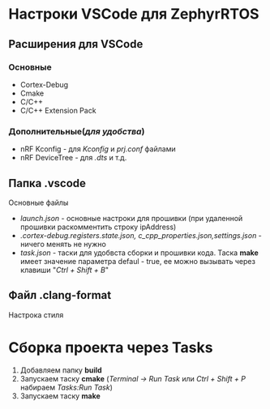 # Настроки VSCode  для ZephyrRTOS
##  Расширения для  VSCode 
### Основные 
- Cortex-Debug
- Cmake
- C/C++
- C/C++ Extension Pack
### Дополнительные(*для удобства*)
- nRF Kconfig - для *Kconfig* и *prj.conf* файлами  
- nRF DeviceTree - для *.dts* и т.д.

## Папка .vscode 
Основные файлы
- *launch.json* - основные настроки для прошивки (при удаленной прошивки раскомментить строку ipAddress)
- *.cortex-debug.registers.state.json, c_cpp_properties.json,settings.json* - ничего менять не нужно 
- *task.json* - таски для удобвста сборки и прошивки кода. Таска **make** имеет значение параметра defaul - true, ее можно вызывать через клавиши "*Ctrl + Shift + B*"

## Файл .clang-format 
Настрока стиля 

# Сборка проекта через Tasks
1) Добавляем папку **build**
2) Запускаем таску **cmake** (*Terminal -> Run Task* или *Ctrl + Shift + P* набираем *Tasks:Run Task*)
3) Запускаем таску **make** 